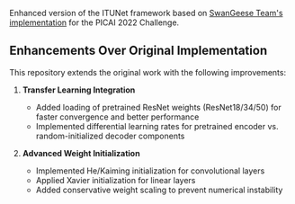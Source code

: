 Enhanced version of the ITUNet framework based on [SwanGeese Team's implementation](https://github.com/Yukiya-Umimi/ITUNet-for-PICAI-2022-Challenge) for the PICAI 2022 Challenge.

## Enhancements Over Original Implementation

This repository extends the original work with the following improvements:

1. **Transfer Learning Integration** 
   - Added loading of pretrained ResNet weights (ResNet18/34/50) for faster convergence and better performance
   - Implemented differential learning rates for pretrained encoder vs. random-initialized decoder components

2. **Advanced Weight Initialization**
   - Implemented He/Kaiming initialization for convolutional layers
   - Applied Xavier initialization for linear layers
   - Added conservative weight scaling to prevent numerical instability